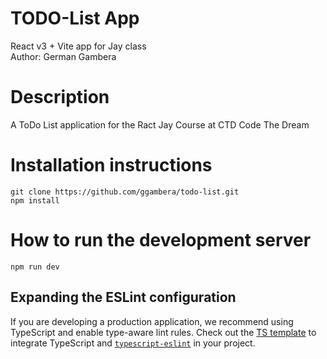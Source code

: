 # TODO-List App   
React v3 + Vite app for Jay class  
Author: German Gambera

# Description
A ToDo List application for the Ract Jay Course at CTD Code The Dream

# Installation instructions
    git clone https://github.com/ggambera/todo-list.git
    npm install

# How to run the development server
    npm run dev

## Expanding the ESLint configuration

If you are developing a production application, we recommend using TypeScript and enable type-aware lint rules. Check out the [TS template](https://github.com/vitejs/vite/tree/main/packages/create-vite/template-react-ts) to integrate TypeScript and [`typescript-eslint`](https://typescript-eslint.io) in your project.
